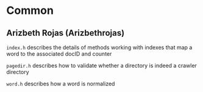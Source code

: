 # Common
## Arizbeth Rojas (Arizbethrojas)

`index.h` describes the details of methods working with indexes that map a word to the associated docID and counter 

`pagedir.h` describes how to validate whether a directory is indeed a crawler directory 

`word.h` describes how a word is normalized 